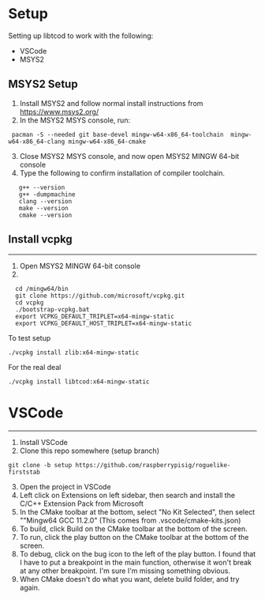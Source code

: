 # Setup

Setting up libtcod to work with the following:

- VSCode
- MSYS2

## MSYS2 Setup

1. Install MSYS2 and follow normal install instructions from https://www.msys2.org/
2. In the MSYS2 MSYS console, run:

```
 pacman -S --needed git base-devel mingw-w64-x86_64-toolchain  mingw-w64-x86_64-clang mingw-w64-x86_64-cmake
```

3.  Close MSYS2 MSYS console, and now open MSYS2 MINGW 64-bit console
4. Type the following to confirm installation of compiler toolchain.

```
   g++ --version
   g++ -dumpmachine
   clang --version
   make --version
   cmake --version
```

## Install vcpkg

---

1. Open MSYS2 MINGW 64-bit console
2.

```
  cd /mingw64/bin
  git clone https://github.com/microsoft/vcpkg.git
  cd vcpkg
  ./bootstrap-vcpkg.bat
  export VCPKG_DEFAULT_TRIPLET=x64-mingw-static
  export VCPKG_DEFAULT_HOST_TRIPLET=x64-mingw-static
```

To test setup

```
./vcpkg install zlib:x64-mingw-static
```

For the real deal

```
./vcpkg install libtcod:x64-mingw-static
```

# VSCode

---

1.  Install VSCode
2.  Clone this repo somewhere (setup branch)

```
git clone -b setup https://github.com/raspberrypisig/roguelike-firststab
```

3.  Open the project in VSCode
4.  Left click on Extensions on left sidebar, then search and install the C/C++ Extension Pack from Microsoft
5.  In the CMake toolbar at the bottom, select "No Kit Selected", then select ""Mingw64 GCC 11.2.0" (This comes from .vscode/cmake-kits.json)
6.  To build, click Build on the CMake toolbar at the bottom of the screen.
7.  To run, click the play button on the CMake toolbar at the bottom of the screen.
8.  To debug, click on the bug icon to the left of the play button. I found that I have to put a breakpoint in the main function, otherwise it won't break at any
    other breakpoint. I'm sure I'm missing something obvious.
9.  When CMake doesn't do what you want, delete build folder, and try again.
